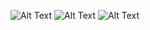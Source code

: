 ![Alt Text](./gifs/onBoarding.gif)
![Alt Text](./gifs/EventsHD.gif)
![Alt Text](./gifs/CinthyHD.gif)
